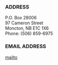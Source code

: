 ### ADDRESS
P.O. Box 28006  
97 Cameron Street  
Moncton, NB E1C 1X6  
Phone: (506) 859-6975  

### EMAIL ADDRESS
[mailto](mailto:ourplace@bellaliant.com)
